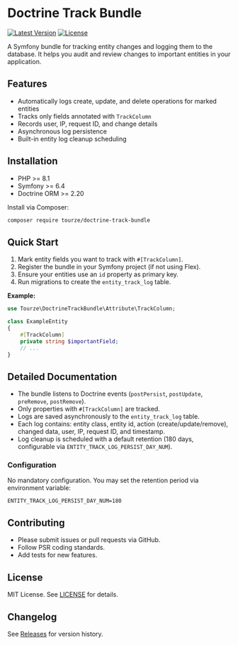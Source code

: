 # Doctrine Track Bundle

[![Latest Version](https://img.shields.io/packagist/v/tourze/doctrine-track-bundle.svg)](https://packagist.org/packages/tourze/doctrine-track-bundle)
[![License](https://img.shields.io/badge/license-MIT-blue.svg)](LICENSE)

A Symfony bundle for tracking entity changes and logging them to the database. It helps you audit and review changes to important entities in your application.

## Features

- Automatically logs create, update, and delete operations for marked entities
- Tracks only fields annotated with `TrackColumn`
- Records user, IP, request ID, and change details
- Asynchronous log persistence
- Built-in entity log cleanup scheduling

## Installation

- PHP >= 8.1
- Symfony >= 6.4
- Doctrine ORM >= 2.20

Install via Composer:

```bash
composer require tourze/doctrine-track-bundle
```

## Quick Start

1. Mark entity fields you want to track with `#[TrackColumn]`.
2. Register the bundle in your Symfony project (if not using Flex).
3. Ensure your entities use an `id` property as primary key.
4. Run migrations to create the `entity_track_log` table.

**Example:**

```php
use Tourze\DoctrineTrackBundle\Attribute\TrackColumn;

class ExampleEntity
{
    #[TrackColumn]
    private string $importantField;
    // ...
}
```

## Detailed Documentation

- The bundle listens to Doctrine events (`postPersist`, `postUpdate`, `preRemove`, `postRemove`).
- Only properties with `#[TrackColumn]` are tracked.
- Logs are saved asynchronously to the `entity_track_log` table.
- Each log contains: entity class, entity id, action (create/update/remove), changed data, user, IP, request ID, and timestamp.
- Log cleanup is scheduled with a default retention (180 days, configurable via `ENTITY_TRACK_LOG_PERSIST_DAY_NUM`).

### Configuration

No mandatory configuration. You may set the retention period via environment variable:

```env
ENTITY_TRACK_LOG_PERSIST_DAY_NUM=180
```

## Contributing

- Please submit issues or pull requests via GitHub.
- Follow PSR coding standards.
- Add tests for new features.

## License

MIT License. See [LICENSE](LICENSE) for details.

## Changelog

See [Releases](https://github.com/tourze/php-monorepo/releases) for version history.
